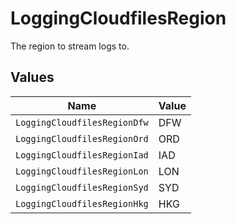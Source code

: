 # LoggingCloudfilesRegion

The region to stream logs to.


## Values

| Name                         | Value                        |
| ---------------------------- | ---------------------------- |
| `LoggingCloudfilesRegionDfw` | DFW                          |
| `LoggingCloudfilesRegionOrd` | ORD                          |
| `LoggingCloudfilesRegionIad` | IAD                          |
| `LoggingCloudfilesRegionLon` | LON                          |
| `LoggingCloudfilesRegionSyd` | SYD                          |
| `LoggingCloudfilesRegionHkg` | HKG                          |
